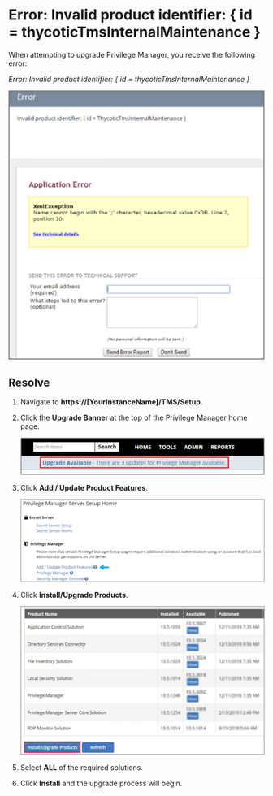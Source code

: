 [title]: # (Error: Invalid product identifier: { id = thycoticTmsInternalMaintenance })
[tags]: # (error, upgrading)
[priority]: # (2)
# Error: Invalid product identifier: { id = thycoticTmsInternalMaintenance }

When attempting to upgrade Privilege Manager, you receive the following error:

*Error: Invalid product identifier: { id = thycoticTmsInternalMaintenance }*

![](images/invalid-product-identifier/73ee09966f3c1bbef824296246ddaddf.png)

## Resolve

1.  Navigate to **https://[YourInstanceName]/TMS/Setup**.

2.  Click the **Upgrade Banner** at the top of the Privilege Manager home page.

    ![](images/invalid-product-identifier/7b0c6d9e0d87a38769ac0574183d2653.png)

3.  Click **Add / Update Product Features**.

    ![](images/invalid-product-identifier/6b93134ef74170a7b05154497186d391.png)

4.  Click **Install/Upgrade Products**.

    ![](images/invalid-product-identifier/221cdbc7b055da01a9e00d78a54376b9.png)

5.  Select **ALL** of the required solutions.

6.  Click **Install** and the upgrade process will begin.
